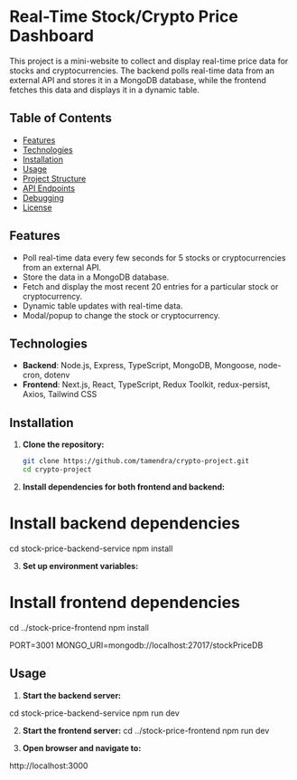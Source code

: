 # Real-Time Stock/Crypto Price Dashboard

This project is a mini-website to collect and display real-time price data for stocks and cryptocurrencies. The backend polls real-time data from an external API and stores it in a MongoDB database, while the frontend fetches this data and displays it in a dynamic table.

## Table of Contents

- [Features](#features)
- [Technologies](#technologies)
- [Installation](#installation)
- [Usage](#usage)
- [Project Structure](#project-structure)
- [API Endpoints](#api-endpoints)
- [Debugging](#debugging)
- [License](#license)

## Features

- Poll real-time data every few seconds for 5 stocks or cryptocurrencies from an external API.
- Store the data in a MongoDB database.
- Fetch and display the most recent 20 entries for a particular stock or cryptocurrency.
- Dynamic table updates with real-time data.
- Modal/popup to change the stock or cryptocurrency.

## Technologies

- **Backend**: Node.js, Express, TypeScript, MongoDB, Mongoose, node-cron, dotenv
- **Frontend**: Next.js, React, TypeScript, Redux Toolkit, redux-persist, Axios, Tailwind CSS

## Installation

1. **Clone the repository:**

   ```bash
   git clone https://github.com/tamendra/crypto-project.git
   cd crypto-project

2. **Install dependencies for both frontend and backend:**

# Install backend dependencies
cd stock-price-backend-service
npm install

3. **Set up environment variables:**

# Install frontend dependencies
cd ../stock-price-frontend
npm install

PORT=3001
MONGO_URI=mongodb://localhost:27017/stockPriceDB

## Usage

1. **Start the backend server:**

  cd stock-price-backend-service
npm run dev

2. **Start the frontend server:**
cd ../stock-price-frontend
npm run dev


3. **Open browser and navigate to:**

http://localhost:3000


